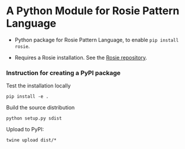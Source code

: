 # A Python Module for Rosie Pattern Language

* Python package for Rosie Pattern Language, to enable `pip install rosie`.

* Requires a Rosie installation.  See the
[Rosie repository](https://gitlab.com/rosie-pattern-language/rosie).

### Instruction for creating a PyPI package

Test the installation locally

	pip install -e .

Build the source distribution

    python setup.py sdist

Upload to PyPI:

	twine upload dist/*


